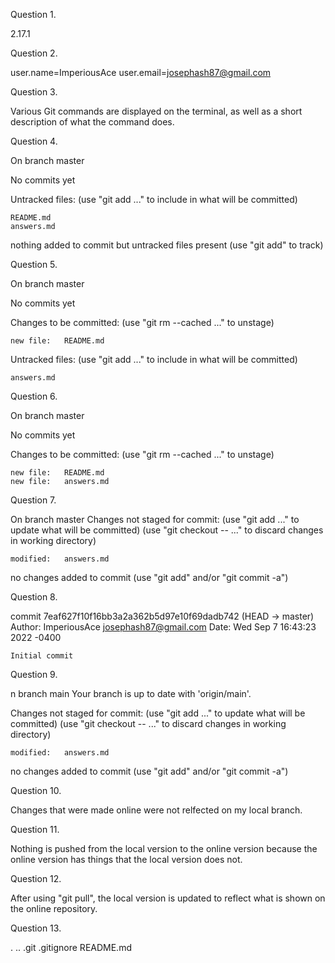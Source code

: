 Question 1. 

2.17.1

Question 2. 

user.name=ImperiousAce
user.email=josephash87@gmail.com

Question 3.

Various Git commands are displayed on the terminal, as well as a short description of what the command does.

Question 4.

On branch master

No commits yet

Untracked files:
  (use "git add <file>..." to include in what will be committed)

	README.md
	answers.md

nothing added to commit but untracked files present (use "git add" to track)
 
Question 5.

On branch master

No commits yet

Changes to be committed:
  (use "git rm --cached <file>..." to unstage)

	new file:   README.md

Untracked files:
  (use "git add <file>..." to include in what will be committed)

	answers.md

Question 6.

On branch master

No commits yet

Changes to be committed:
  (use "git rm --cached <file>..." to unstage)

	new file:   README.md
	new file:   answers.md

Question 7.

On branch master
Changes not staged for commit:
  (use "git add <file>..." to update what will be committed)
  (use "git checkout -- <file>..." to discard changes in working directory)

	modified:   answers.md

no changes added to commit (use "git add" and/or "git commit -a")

Question 8.

commit 7eaf627f10f16bb3a2a362b5d97e10f69dadb742 (HEAD -> master)
Author: ImperiousAce <josephash87@gmail.com>
Date:   Wed Sep 7 16:43:23 2022 -0400

    Initial commit

Question 9.

n branch main
Your branch is up to date with 'origin/main'.

Changes not staged for commit:
  (use "git add <file>..." to update what will be committed)
  (use "git checkout -- <file>..." to discard changes in working directory)

	modified:   answers.md

no changes added to commit (use "git add" and/or "git commit -a")

Question 10.

Changes that were made online were not relfected on my local branch.

Question 11. 

Nothing is pushed from the local version to the online version because the online version has things that the local version does not. 

Question 12. 

After using "git pull", the local version is updated to reflect what is shown on the online repository.


Question 13.

.  ..  .git  .gitignore  README.md


